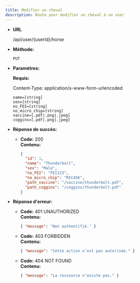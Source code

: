 ```yaml
---
title: Modifier un cheval
description: Route pour modifier un cheval à un user
---
```


* **URL**

  /api/user/{userId}/horse

* **Méthode:**
  
  `PUT`

* **Paramètres:**

  **Requis:**

    Content-Type: application/x-www-form-urlencoded
 
    `name=[string]`<br>
    `sex=[string]`<br>
    `no_FEI=[string]`<br>
    `no_micro_chip=[string]`<br>
    `vaccine=[.pdf|.png|.jpeg]`<br>
    `coggins=[.pdf|.png|.jpeg]`<br>

* **Réponse de succès:**
  
  * **Code:** 200 <br />
    **Contenu:** 
    ```json
    {
      "id": 1,
      "name": "Thunderbolt",
      "sex": "Male",
      "no_FEI": "FEI123",
      "no_micro_chip": "MIC456",
      "path_vaccine": "/vaccine/thunderbolt.pdf",
      "path_coggins": "/coggins/thunderbolt.pdf"
    }
    ```

* **Réponse d'erreur:**

  * **Code:** 401 UNAUTHORIZED <br />
    **Contenu:** 
    ```json
    { "message": "Non authentifié." }
    ```

  * **Code:** 403 FORBIDDEN <br />
    **Contenu:** 
    ```json
    { "message": "Cette action n’est pas autorisée." }
    ```

  * **Code:** 404 NOT FOUND <br />
    **Contenu:** 
    ```json
    { "message": "La ressource n’existe pas." }
    ```
